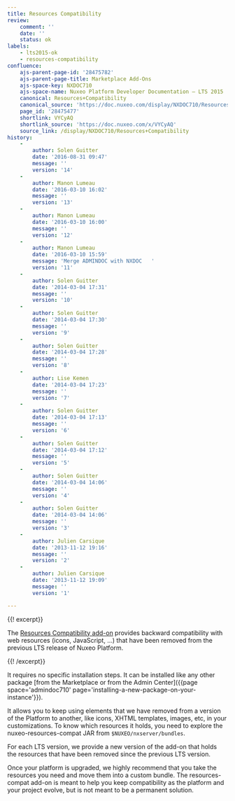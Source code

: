 ```yaml
---
title: Resources Compatibility
review:
    comment: ''
    date: ''
    status: ok
labels:
    - lts2015-ok
    - resources-compatibility
confluence:
    ajs-parent-page-id: '28475782'
    ajs-parent-page-title: Marketplace Add-Ons
    ajs-space-key: NXDOC710
    ajs-space-name: Nuxeo Platform Developer Documentation — LTS 2015
    canonical: Resources+Compatibility
    canonical_source: 'https://doc.nuxeo.com/display/NXDOC710/Resources+Compatibility'
    page_id: '28475477'
    shortlink: VYCyAQ
    shortlink_source: 'https://doc.nuxeo.com/x/VYCyAQ'
    source_link: /display/NXDOC710/Resources+Compatibility
history:
    - 
        author: Solen Guitter
        date: '2016-08-31 09:47'
        message: ''
        version: '14'
    - 
        author: Manon Lumeau
        date: '2016-03-10 16:02'
        message: ''
        version: '13'
    - 
        author: Manon Lumeau
        date: '2016-03-10 16:00'
        message: ''
        version: '12'
    - 
        author: Manon Lumeau
        date: '2016-03-10 15:59'
        message: 'Merge ADMINDOC with NXDOC   '
        version: '11'
    - 
        author: Solen Guitter
        date: '2014-03-04 17:31'
        message: ''
        version: '10'
    - 
        author: Solen Guitter
        date: '2014-03-04 17:30'
        message: ''
        version: '9'
    - 
        author: Solen Guitter
        date: '2014-03-04 17:28'
        message: ''
        version: '8'
    - 
        author: Lise Kemen
        date: '2014-03-04 17:23'
        message: ''
        version: '7'
    - 
        author: Solen Guitter
        date: '2014-03-04 17:13'
        message: ''
        version: '6'
    - 
        author: Solen Guitter
        date: '2014-03-04 17:12'
        message: ''
        version: '5'
    - 
        author: Solen Guitter
        date: '2014-03-04 14:06'
        message: ''
        version: '4'
    - 
        author: Solen Guitter
        date: '2014-03-04 14:06'
        message: ''
        version: '3'
    - 
        author: Julien Carsique
        date: '2013-11-12 19:16'
        message: ''
        version: '2'
    - 
        author: Julien Carsique
        date: '2013-11-12 19:09'
        message: ''
        version: '1'

---
```

{{! excerpt}}

The&nbsp;[Resources Compatibility add-on](https://connect.nuxeo.com/nuxeo/site/marketplace/package/resources-compat) provides backward compatibility with web resources (icons, JavaScript, ...) that have been removed from the previous LTS release of Nuxeo Platform.

{{! /excerpt}}

It requires no specific installation steps. It can be installed like any other package&nbsp;[from the Marketplace or from the Admin Center]({{page space='admindoc710' page='installing-a-new-package-on-your-instance'}}).

It allows you to keep using elements that we have removed from a version of the Platform to another, like icons, XHTML templates, images, etc, in your customizations. To know which resources it holds, you need to explore the nuxeo-resources-compat JAR from `$NUXEO/nxserver/bundles`.

For each LTS version, we provide a new version of the add-on that holds the resources that have been removed since the previous LTS version.

Once your platform is upgraded, we highly recommend that you take the resources you need and move them into a custom bundle. The resources-compat add-on is meant to help you keep compatibility as the platform and your project evolve, but is not meant to be a permanent solution.